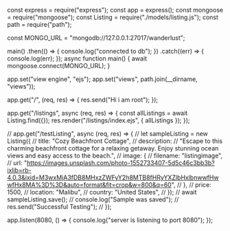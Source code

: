 const express = require("express");
const app = express();
const mongoose = require("mongoose");
const Listing = require("./models/listing.js");
const path = require("path");

const MONGO_URL = "mongodb://127.0.0.1:27017/wanderlust";

main()
  .then(() => {
    console.log("connected to db");
  })
  .catch((err) => {
    console.log(err);
  });
async function main() {
  await mongoose.connect(MONGO_URL);
}

app.set("view engine", "ejs");
app.set("views", path.join(__dirname, "views"));

app.get("/", (req, res) => {
  res.send("Hi i am root");
});

app.get("/listings", async (req, res) => {
  const allListings = await Listing.find({});
  res.render("/listings/index.ejs", { allListings });
});

// app.get("/testListing", async (req, res) => {
//   let sampleListing = new Listing({
//     title: "Cozy Beachfront Cottage",
//     description:
//       "Escape to this charming beachfront cottage for a relaxing getaway. Enjoy stunning ocean views and easy access to the beach.",
//     image: {
//       filename: "listingimage",
//       url: "https://images.unsplash.com/photo-1552733407-5d5c46c3bb3b?ixlib=rb-4.0.3&ixid=M3wxMjA3fDB8MHxzZWFyY2h8MTB8fHRyYXZlbHxlbnwwfHwwfHx8MA%3D%3D&auto=format&fit=crop&w=800&q=60",
//     },
//     price: 1500,
//     location: "Malibu",
//     country: "United States",
//   });
//   await sampleListing.save();
//   console.log("Sample was saved");
//   res.send("Successful Testing");
// });

app.listen(8080, () => {
  console.log("server is listening to port 8080");
});
